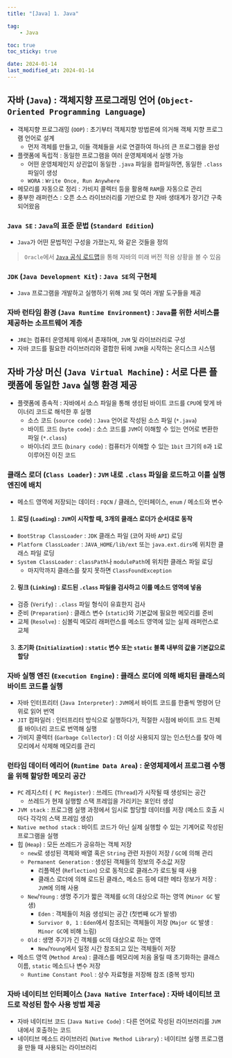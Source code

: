 ```yaml
---
title: "[Java] 1. Java"

tag:
    - Java

toc: true
toc_sticky: true

date: 2024-01-14
last_modified_at: 2024-01-14
---
```


## 자바 (```Java```) : 객체지향 프로그래밍 언어 (```Object-Oriented Programming Language```)

- 객체지향 프로그래밍 (```OOP```) : 초기부터 객체지향 방법론에 의거해 객체 지향 프로그램 언어로 설계
  - 먼저 객체를 만들고, 이들 객체들을 서로 연결하여 하나의 큰 프로그램을 완성
- 플랫폼에 독립적 : 동일한 프로그램을 여러 운영체제에서 실행 가능
  - 어떤 운영체제인지 상괸없이 동일한 ```.java``` 파일을 컴파일하면, 동일한 ```.class``` 파일이 생성
  - ```WORA``` : ```Write Once, Run Anywhere```
- 메모리를 자동으로 정리 : 가비지 콜렉터 등을 활용해 ```RAM```을 자동으로 관리
- 풍부한 래퍼런스 : 오픈 소스 라이브러리를 기반으로 한 자바 생태계가 장기간 구축되어왔음

### ```Java SE``` : ```Java```의 표준 문법 (```Standard Edition```)

- ```Java```가 어떤 문법적인 구성을 가졌는지, 와 같은 것들을 정의

> ```Oracle```에서 <a href="https://www.oracle.com/kr/java/technologies/java-se-support-roadmap.html">```Java``` 공식 로드맵</a>을 통해 자바의 미래 버전 적용 상황을 볼 수 있음

### ```JDK``` (```Java Development Kit```) : ```Java SE```의 구현체

- ```Java``` 프로그램을 개발하고 실행하기 위해 ```JRE``` 및 여러 개발 도구들을 제공

### 자바 런타임 환경 (```Java Runtime Environment```) : ```Java```를 위한 서비스를 제공하는 소프트웨어 계층

- ```JRE```는 컴퓨터 운영체제 위에서 존재하며, ```JVM``` 및 라이브러리로 구성
- 자바 코드를 필요한 라이브러리와 결합한 뒤에 ```JVM```을 시작하는 온디스크 시스템

## 자바 가상 머신 (```Java Virtual Machine```) : 서로 다른 플랫폼에 동일한 ```Java``` 실행 환경 제공

- 플랫폼에 종속적 : 자바에서 소스 파일을 통해 생성된 바이트 코드를 ```CPU```에 맞게 바이너리 코드로 해석한 후 실행
  - 소스 코드 (```source code```) : ```Java``` 언어로 작성된 소스 파일 (```*.java```)
  - 바이트 코드 (```byte code```) : 소스 코드를 ```JVM```이 이해할 수 있는 언어로 변환한 파일 (```*.class```)
  - 바이너리 코드 (```binary code```) : 컴퓨터가 이해할 수 있는 ```1bit``` 크기의 ```0```과 ```1```로 이루어진 이진 코드

### 클래스 로더 (```Class Loader```) : ```JVM``` 내로 ```.class``` 파일을 로드하고 이를 실행 엔진에 배치

- 메소드 영역에 저장되는 데이터 : ```FQCN``` / 클래스, 인터페이스, ```enum``` / 메소드와 변수

1. #### 로딩 (```Loading```) : ```JVM```이 시작할 때, 3개의 클래스 로더가 순서대로 동작
  - ```BootStrap ClassLoader``` : ```JDK``` 클래스 파일 (코어 자바 ```API```) 로딩
  - ```Platform ClassLoader``` : ```JAVA_HOME/lib/ext``` 또는 ```java.ext.dirs```에 위치한 클래스 파일 로딩
  - ```System ClassLoader``` : ```classPath```나 ```modulePath```에 위치한 클래스 파일 로딩
    - 마지막까지 클래스를 찾지 못하면 ```ClassFoundException```

2. #### 링크 (```Linking```) : 로드된 ```.class``` 파일을 검사하고 이를 메소드 영역에 넣음
  - 검증 (```Verify```) : ```.class``` 파일 형식이 유효한지 검사
  - 준비 (```Preparation```) : 클래스 변수 (```static```)와 기본값에 필요한 메모리를 준비
  - 교체 (```Resolve```) : 심볼릭 메모리 래퍼런스를 메소드 영역에 있는 실제 래퍼런스로 교체

3. #### 초기화 (```Initialization```) : ```static``` 변수 또는 ```static``` 블록 내부의 값을 기본값으로 할당

### 자바 실행 엔진 (```Execution Engine```) : 클래스 로더에 의해 배치된 클래스의 바이트 코드를 실행

- 자바 인터프리터 (```Java Interpreter```) : ```JVM```에서 바이트 코드를 한줄씩 명령어 단위로 읽어 번역
- ```JIT``` 컴파일러 : 인터프리터 방식으로 실행하다가, 적절한 시점에 바이트 코드 전체를 바이너리 코드로 번역해 실행
- 가비지 콜렉터 (```Garbage Collector```) : 더 이상 사용되지 않는 인스턴스를 찾아 메모리에서 삭제해 메모리를 관리

### 런타임 데이터 에리어 (```Runtime Data Area```) : 운영체제에서 프로그램 수행을 위해 할당한 메모리 공간

- ```PC``` 레지스터 (``` PC Register```) : 쓰레드 (```Thread```)가 시작될 때 생성되는 공간
  - 쓰레드가 현재 실행할 스택 프레임을 가리키는 포인터 생성
- ```JVM stack``` : 프로그램 실행 과정에서 임시로 할당할 데이터를 저장 (메소드 호출 시 마다 각각의 스택 프레임 생성)
- ```Native method stack``` : 바이트 코드가 아닌 실제 실행할 수 있는 기계어로 작성된 프로그램을 실행
- 힙 (```Heap```) : 모든 쓰레드가 공유하는 객체 저장
  - ```new```로 생성된 객체와 배열 혹은 ```String``` 관련 자원이 저장 / ```GC```에 의해 관리
  - ```Permanent Generation``` : 생성된 객체들의 정보의 주소값 저장
    - 리플렉션 (```Reflection```) 으로 동적으로 클래스가 로드될 때 사용
    - 클래스 로더에 의해 로드된 클래스, 메소드 등에 대한 메타 정보가 저장 : ```JVM```에 의해 사용
  - ```New```/```Young``` : 생명 주기가 짧은 객체를 ```GC```의 대상으로 하는 영역 (```Minor GC``` 발생)
    - ```Eden``` : 객체들이 처음 생성되는 공간 (첫번째 ```GC```가 발생)
    - ```Survivor 0, 1``` : ```Eden```에서 참조되는 객체들이 저장 (```Major GC``` 발생 : ```Minor GC```에 비해 느림)
  - ```Old``` : 생명 주기가 긴 객체를 ```GC```의 대상으로 하는 영역
    - ```New```/```Young```에서 일정 시간 참조되고 있는 객체들이 저장
- 메소드 영역 (```Method Area```) : 클래스를 메모리에 처음 올릴 때 초기화하는 클래스 이름, ```static``` 메소드나 변수 저장
  - ```Runtime Constant Pool``` : 상수 자료형을 저장해 참조 (중복 방지)

### 자바 네이티브 인터페이스 (```Java Native Interface```) : 자바 네이티브 코드로 작성된 함수 사용 방법 제공

- 자바 네이티브 코드 (```Java Native Code```) : 다른 언어로 작성된 라이브러리를 ```JVM``` 내에서 호출하는 코드
- 네이티브 메소드 라이브러리 (```Native Method Library```) : 네이티브 실행 프로그램을 만들 때 사용되는 라이브러리
